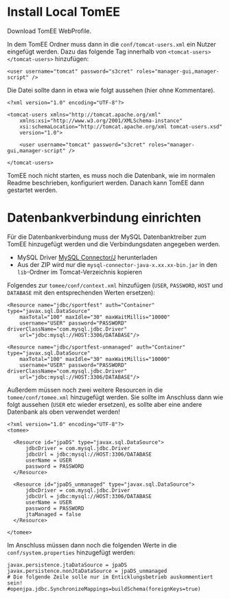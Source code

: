 # Install Local TomEE

Download TomEE WebProfile.

In dem TomEE Ordner muss dann in die `conf/tomcat-users.xml` ein Nutzer eingefügt werden. Dazu das folgende Tag innerhalb von `<tomcat-users></tomcat-users>` hinzufügen:

    <user username="tomcat" password="s3cret" roles="manager-gui,manager-script" />

Die Datei sollte dann in etwa wie folgt aussehen (hier ohne Kommentare).

    <?xml version="1.0" encoding="UTF-8"?>

    <tomcat-users xmlns="http://tomcat.apache.org/xml"
        xmlns:xsi="http://www.w3.org/2001/XMLSchema-instance"
        xsi:schemaLocation="http://tomcat.apache.org/xml tomcat-users.xsd"
        version="1.0">

        <user username="tomcat" password="s3cret" roles="manager-gui,manager-script" />

    </tomcat-users>

TomEE noch nicht starten, es muss noch die Datenbank, wie im normalen Readme beschrieben, konfiguriert werden. Danach kann TomEE dann gestartet werden.

# Datenbankverbindung einrichten

Für die Datenbankverbindung muss der MySQL Datenbanktreiber zum TomEE hinzugefügt werden und die Verbindungsdaten angegeben werden.

- MySQL Driver [MySQL Connector/J](https://dev.mysql.com/downloads/connector/j/) herunterladen
- Aus der ZIP wird nur die `mysql-connector-java-x.xx.xx-bin.jar` in den `lib`-Ordner im Tomcat-Verzeichnis kopieren

Folgendes zur `tomee/conf/context.xml` hinzufügen (`USER`, `PASSWORD`, `HOST` und `DATABASE` mit den entsprechenden Werten ersetzen):

    <Resource name="jdbc/sportfest" auth="Container" type="javax.sql.DataSource"
        maxTotal="100" maxIdle="30" maxWaitMillis="10000"
        username="USER" password="PASSWORD" driverClassName="com.mysql.jdbc.Driver"
        url="jdbc:mysql://HOST:3306/DATABASE"/>

    <Resource name="jdbc/sportfest-unmanaged" auth="Container" type="javax.sql.DataSource"
        maxTotal="100" maxIdle="30" maxWaitMillis="10000"
        username="USER" password="PASSWORD" driverClassName="com.mysql.jdbc.Driver"
        url="jdbc:mysql://HOST:3306/DATABASE"/>

Außerdem müssen noch zwei weitere Resourcen in die `tomee/conf/tomee.xml` hinzugefügt werden.
Sie sollte im Anschluss dann wie folgt aussehen (`USER` etc wieder ersetzen), es sollte aber eine andere Datenbank als oben verwendet werden!

    <?xml version="1.0" encoding="UTF-8"?>
    <tomee>

      <Resource id="jpaDS" type="javax.sql.DataSource">
          jdbcDriver = com.mysql.jdbc.Driver
          jdbcUrl = jdbc:mysql://HOST:3306/DATABASE
          userName = USER
          password = PASSWORD
      </Resource>

      <Resource id="jpaDS_unmanaged" type="javax.sql.DataSource">
          jdbcDriver = com.mysql.jdbc.Driver
          jdbcUrl = jdbc:mysql://HOST:3306/DATABASE
          userName = USER 
          password = PASSWORD
          jtaManaged = false
      </Resource>

    </tomee>

Im Anschluss müssen dann noch die folgenden Werte in die `conf/system.properties` hinzugefügt werden:

    javax.persistence.jtaDataSource = jpaDS
    javax.persistence.nonJtaDataSource = jpaDS_unmanaged
    # Die folgende Zeile solle nur im Enticklungsbetrieb auskommentiert sein!
    #openjpa.jdbc.SynchronizeMappings=buildSchema(foreignKeys=true)


